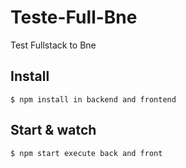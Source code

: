 # Teste-Full-Bne
Test Fullstack to Bne

## Install
    $ npm install in backend and frontend

## Start & watch
    $ npm start execute back and front

